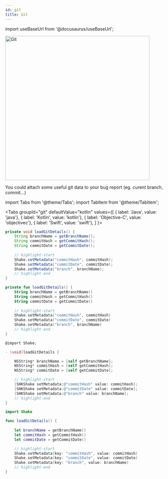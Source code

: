 ```yaml
---
id: git
title: Git
---
```

import useBaseUrl from '@docusaurus/useBaseUrl';

<div class='text--center'>
<img
  alt='Git'
  src={useBaseUrl('img/docs-git@2x.png')}
  width='460'
/>
</div>

You could attach some useful git data to your bug report (eg. curent branch, commit...)

import Tabs from '@theme/Tabs';
import TabItem from '@theme/TabItem';

<Tabs
  groupId="git"
  defaultValue="kotlin"
  values={[
    { label: 'Java', value: 'java'},
    { label: 'Kotlin', value: 'kotlin'},
    { label: 'Objective-C', value: 'objectivec'},
    { label: 'Swift', value: 'swift'},
  ]
}>

<TabItem value="java">

```java title="App.java"
private void loadGitDetails() {
    String branchName = getBranchName();
    String commitHash = getCommitHash();
    String commitDate = getCommitDate();
    
    // highlight-start
    Shake.setMetadata("commitHash", commitHash);
    Shake.setMetadata("commitDate", commitDate);
    Shake.setMetadata("branch", branchName);
    // highlight-end
}
```

</TabItem>

<TabItem value="kotlin">

```kotlin title="App.kt"
private fun loadGitDetails() {
    String branchName = getBranchName()
    String commitHash = getCommitHash()
    String commitDate = getCommitDate()
    
    // highlight-start
    Shake.setMetadata("commitHash", commitHash)
    Shake.setMetadata("commitDate", commitDate)
    Shake.setMetadata("branch", branchName)
    // highlight-end    
}
```

</TabItem>

<TabItem value="objectivec">

```objectivec title="AppDelegate.m"
@import Shake;

- (void)loadGitDetails {

    NSString* branchName = [self getBranchName];
    NSString* commitHash = [self getCommitHash];
    NSString* commitDate = [self getCommitDate];

    // highlight-start
    [SHKShake setMetadata:@"commitHash" value: commitHash];
    [SHKShake setMetadata:@"commitDate" value: commitDate];
    [SHKShake setMetadata:@"branch" value: branchName];
    // highlight-end
}
```

</TabItem>

<TabItem value="swift">

```swift title="AppDelegate.swift"
import Shake

func loadGitDetails() {
   
    let branchName = getBranchName()
    let commitHash = getCommitHash()
    let commitDate = getCommitDate()

    // highlight-start
    Shake.setMetadata(key: "commitHash", value: commitHash)
    Shake.setMetadata(key: "commitDate", value: commitDate)
    Shake.setMetadata(key: "branch", value: branchName)
    // highlight-end
}
```

</TabItem>

</Tabs>

